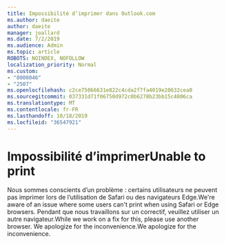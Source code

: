 ```yaml
---
title: Impossibilité d’imprimer dans Outlook.com
ms.author: daeite
author: daeite
manager: joallard
ms.date: 7/2/2019
ms.audience: Admin
ms.topic: article
ROBOTS: NOINDEX, NOFOLLOW
localization_priority: Normal
ms.custom:
- "8000046"
- "2507"
ms.openlocfilehash: c2ce75066631e822c4cda2f7fa4019e20632cea0
ms.sourcegitcommit: 037331d71f06750d972c0b6278b23bb15c4806ca
ms.translationtype: MT
ms.contentlocale: fr-FR
ms.lasthandoff: 10/18/2019
ms.locfileid: "36547921"
---
```

# <a name="unable-to-print"></a><span data-ttu-id="81cf1-102">Impossibilité d’imprimer</span><span class="sxs-lookup"><span data-stu-id="81cf1-102">Unable to print</span></span>

<span data-ttu-id="81cf1-103">Nous sommes conscients d’un problème : certains utilisateurs ne peuvent pas imprimer lors de l’utilisation de Safari ou des navigateurs Edge.</span><span class="sxs-lookup"><span data-stu-id="81cf1-103">We're aware of an issue where some users can't print when using Safari or Edge browsers.</span></span> <span data-ttu-id="81cf1-104">Pendant que nous travaillons sur un correctif, veuillez utiliser un autre navigateur.</span><span class="sxs-lookup"><span data-stu-id="81cf1-104">While we work on a fix for this, please use another browser.</span></span> <span data-ttu-id="81cf1-105">We apologize for the inconvenience.</span><span class="sxs-lookup"><span data-stu-id="81cf1-105">We apologize for the inconvenience.</span></span>